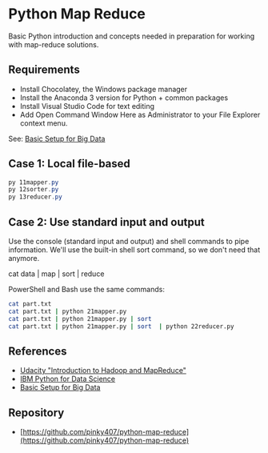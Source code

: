 # Python Map Reduce

Basic Python introduction and concepts needed in preparation for working with map-reduce solutions.

## Requirements

- Install Chocolatey, the Windows package manager
- Install the Anaconda 3 version for Python + common packages
- Install Visual Studio Code for text editing
- Add Open Command Window Here as Administrator to your File Explorer context menu.

See: [Basic Setup for Big Data](https://github.com/denisecase/basic-setup-for-bigdata)

## Case 1:  Local file-based

```PowerShell
py 11mapper.py
py 12sorter.py
py 13reducer.py
```

## Case 2:  Use standard input and output

Use the console (standard input and output) and shell commands to pipe information.  We'll use the built-in shell sort command, so we don't need that anymore. 

cat data | map | sort | reduce

PowerShell and Bash use the same commands:

```Bash
cat part.txt
cat part.txt | python 21mapper.py
cat part.txt | python 21mapper.py | sort
cat part.txt | python 21mapper.py | sort  | python 22reducer.py

```

## References

- [Udacity "Introduction to Hadoop and MapReduce"](https://classroom.udacity.com/courses/ud617/)
- [IBM Python for Data Science](https://cognitiveclass.ai/courses/python-for-data-science)
- [Basic Setup for Big Data](https://github.com/denisecase/basic-setup-for-bigdata)

## Repository

- [https://github.com/pinky407/python-map-reduce](https://github.com/pinky407/python-map-reduce)
